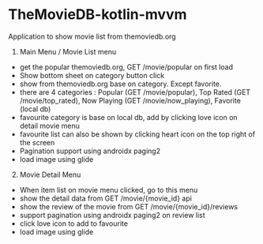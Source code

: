 # TheMovieDB-kotlin-mvvm
Application to show movie list from themoviedb.org

1. Main Menu / Movie List menu
  - get the popular themoviedb.org, GET /movie/popular on first load
  - Show bottom sheet on category button click
  - show from themoviedb.org base on category. Except favorite.
  - there are 4 categories : Popular (GET /movie/popular), Top Rated (GET /movie/top_rated), Now Playing (GET /movie/now_playing), Favorite (local db)
  - favourite category is base on local db, add by clicking love icon on detail movie menu
  - favourite list can also be shown by clicking heart icon on the top right of the screen
  - Pagination support using androidx paging2
  - load image using glide
  
2. Movie Detail Menu
  - When item list on movie menu clicked, go to this menu
  - show the detail data from GET /movie/{movie_id} api
  - show the review of the movie from GET /movie/{movie_id}/reviews
  - support pagination using androidx paging2 on review list
  - click love icon to add to favourite
  - load image using glide
